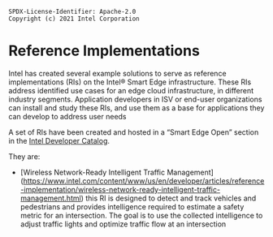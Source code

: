 ```text
SPDX-License-Identifier: Apache-2.0
Copyright (c) 2021 Intel Corporation
```

# Reference Implementations
Intel has created several example solutions to serve as reference implementations (RIs) on the Intel® Smart Edge infrastructure. These RIs address identified use cases for an edge cloud infrastructure, in different industry segments. Application developers in ISV or end-user organizations can install and study these RIs, and use them as a base for applications they can develop to address user needs

A set of RIs have been created and hosted in a “Smart Edge Open” section in the [Intel Developer Catalog](https://www.intel.com/content/www/us/en/developer/tools/software-catalog/overview.html?s=Newest&q=%22smart%20edge%20open%22).

They are:
- [Wireless Network-Ready Intelligent Traffic Management] (https://www.intel.com/content/www/us/en/developer/articles/reference-implementation/wireless-network-ready-intelligent-traffic-management.html) this RI is designed to detect and track vehicles and pedestrians and provides intelligence required to estimate a safety metric for an intersection. The goal is to use the collected intelligence to adjust traffic lights and optimize traffic flow at an intersection